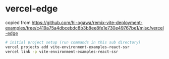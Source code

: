 # vercel-edge

copied from https://github.com/hi-ogawa/remix-vite-deployment-examples/tree/c419a75a4dbcebdc8b3b8ee8fe1e730e49767be1/misc/vercel-edge

```sh
# initial project setup (run commands in this sub directory)
vercel projects add vite-environment-examples-react-ssr
vercel link -p vite-environment-examples-react-ssr
```
